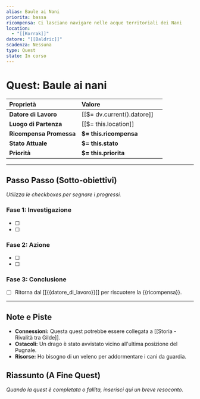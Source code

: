 ```yaml
---
alias: Baule ai Nani
priorita: bassa
ricompensa: Ci lasciano navigare nelle acque territoriali dei Nani
location:
  - "[[Korrak]]"
datore: "[[Baldric]]"
scadenza: Nessuna
type: Quest
stato: In corso
---
```

# Quest: Baule ai nani

| Proprietà               | Valore                               |     |
| :---------------------- | :----------------------------------- | --- |
| **Datore di Lavoro**    | [[$= dv.current().datore]] |     |
| **Luogo di Partenza**   | [[$= this.location]]           |     |
| **Ricompensa Promessa** | **$= this.ricompensa**               |     |
| **Stato Attuale**       | **$= this.stato**                    |     |
| **Priorità**            | **$= this.priorita**                 |     |

---
## Passo Passo (Sotto-obiettivi)
*Utilizza le checkboxes per segnare i progressi.*

### Fase 1: Investigazione
- [ ] 
- [ ] 

### Fase 2: Azione
- [ ] 
- [ ] 

### Fase 3: Conclusione
- [ ] Ritorna dal [[{{datore_di_lavoro}}]] per riscuotere la {{ricompensa}}.

---

## Note e Piste

* **Connessioni:** Questa quest potrebbe essere collegata a [[Storia - Rivalità tra Gilde]].
* **Ostacoli:** Un drago è stato avvistato vicino all'ultima posizione del Pugnale.
* **Risorse:** Ho bisogno di un veleno per addormentare i cani da guardia.

## Riassunto (A Fine Quest)
*Quando la quest è completata o fallita, inserisci qui un breve resoconto.*
